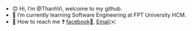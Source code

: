 - :blush: Hi, I’m @ThanhVi, welcome to my github.
- 🌱 I’m currently learning Software Engineering at FPT University HCM.
- 💬 How to reach me ❓ [facebook](https://www.facebook.com/merry.kute.31/)📌, [Email](mailto:thanhviii888@gmail.com)✉️


<!---
vi-ht/vi-ht is a ✨ special ✨ repository because its `README.md` (this file) appears on your GitHub profile.
You can click the Preview link to take a look at your changes.
--->
